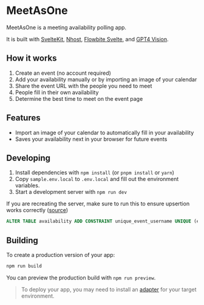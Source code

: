 # MeetAsOne

MeetAsOne is a meeting availability polling app.

It is built with [SvelteKit](https://kit.svelte.dev/), [Nhost](https://nhost.io/), [Flowbite Svelte](https://flowbite-svelte.com), and [GPT4 Vision](https://platform.openai.com/docs/guides/vision).

## How it works

1. Create an event (no account required)
2. Add your availability manually or by importing an image of your calendar
3. Share the event URL with the people you need to meet 
4. People fill in their own availability
5. Determine the best time to meet on the event page

## Features

* Import an image of your calendar to automatically fill in your availability
* Saves your availability next in your browser for future events

## Developing

1. Install dependencies with `npm install` (or `pnpm install` or `yarn`)
2. Copy `sample.env.local` to `.env.local` and fill out the environment variables.
3. Start a development server with `npm run dev`

If you are recreating the server, make sure to run this to ensure upsertion works correctly ([source](https://github.com/hasura/graphql-engine/issues/3981))
```sql
ALTER TABLE availability ADD CONSTRAINT unique_event_username UNIQUE (event_id, username);
```

## Building

To create a production version of your app:

```bash
npm run build
```

You can preview the production build with `npm run preview`.

> To deploy your app, you may need to install an [adapter](https://kit.svelte.dev/docs/adapters) for your target environment.
